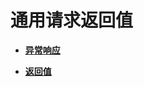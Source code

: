 # 通用请求返回值<a name="ZH-CN_TOPIC_0149355255"></a>

-   **[异常响应](异常响应.md)**  

-   **[返回值](返回值.md)**  


